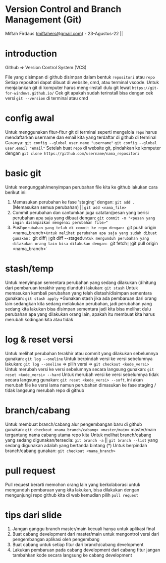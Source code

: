 # Version Control and Branch Management (Git)
Miftah Firdaus (miftahers@gmail.com) - 23-Agustus-22 ||

# introduction
Github => Version Control System (VCS)

File yang disimpan di github disimpan dalam bentuk `repositori` atau `repo`
Setiap repositori dapat dibuat di website, cmd, atau terminal vscode.
Untuk menjalankan git di komputer harus meng-install dulu git lewat `https://git-for-windows.github.io/`
Cek git apakah sudah terinstall bisa dengan cek versi `git --version` di terminal atau cmd

# config awal

Untuk menggunakan fitur-fitur git di terminal seperti mengelola `repo` harus mendaftarkan username dan email kita yang terdaftar di github di terminal
Caranya:
`git config --global user.name "username"`
`git config --global user.email "email"`
Setelah buat `repo` di website git, pindahkan ke komputer dengan `git clone https://github.com/username/nama_repositori`

# basic git

Untuk mengunggah/menyimpan perubahan file kita ke github lakukan cara berikut ini:

1. Memasukan perubahan ke fase 'staging' dengan:
   `git add .` (Memasukan semua perubahan) || `git add <nama_file>`
2. Commit perubahan dan cantumkan juga catatan/pesan yang berisi perubahan apa saja yang dibuat dengan:
   `git commit -m "<pesan yang ingin disampaikan mengenai perubahan file>"`
3. Push`perubahan yang telah di commit ke repo dengan: `git push origin <nama_branch>`Untuk melihat perubahan apa saja yang sudah dibuat gunakan: `git diff`||`git diff --staged`Untuk mengunduh perubahan yang dilakukan orang lain bisa dilakukan dengan: `git fetch`||`git pull origin <nama_branch>`

# stash/temp

Untuk menyimpan sementara perubahan yang sedang dilakukan (dihitung dari pembaruan terakhir yang diunduh) lakukan:
`git stash`
Untuk memasukan kembali perubahan yang telah distash/disimpan sementara gunakan:
`git stash apply`
\*Gunakan stash jika ada pembaruan dari orang lain sedangkan kita sedang melakukan perubahan, jadi perubahan yang sedang kita lakukan bisa disimpan sementara jadi kita bisa melihat dulu perubahan apa yang dilakukan orang lain, apakah itu membuat kita harus merubah kodingan kita atau tidak

# log & reset versi

Untuk melihat perubahan terakhir atau commit yang dilakukan sebelumnya gunakan:
`git log --oneline`
Untuk berpindah versi ke versi sebelumnya lakukan:
`git log --oneline` => pilih versi => `git checkout <kode_versi>`
Untuk merubah versi ke versi sebelumnya secara langsung gunakan: `git reset <kode_versi> --hard`
Untuk merubah versi ke versi sebelumnya tidak secara langsung gunakan: `git reset <kode_versi> --soft`, ini akan merubah file ke versi lama namun perubahan dimasukan ke fase staging / tidak langsung merubah repo di github

# branch/cabang

Untuk membuat branch/cabang alur pengembangan baru di github gunakan:
`git checkout <nama_branch/cabang> <master/main>` master/main tergantung nama cabang utama repo kita
Untuk melihat branch/cabang yang sedang digunakan/tersedia:
`git branch -a` || `git branch --list` yang sedang digunakan adalah yang bertanda bintang (\*)
Untuk berpindah branch/cabang gunakan:
`git checkout <nama_branch>`

# pull request

Pull request berarti memohon orang lain yang berkolaborasi untuk mengunduh pembaruan yang kita lakukan, bisa dilakukan dengan mengunjungi repo github kita di web kemudian pilih `pull request`

# tips dari slide

1. Jangan ganggu branch master/main kecuali hanya untuk aplikasi final
2. Buat cabang development dari master/main untuk mengontrol versi dari pengembangan aplikasi oleh pengembang
3. Buat cabang untuk setiap fitur dari branch/cabang development
4. Lakukan pembaruan pada cabang development dari cabang fitur jangan tambahkan kode secara langsung ke cabang development
